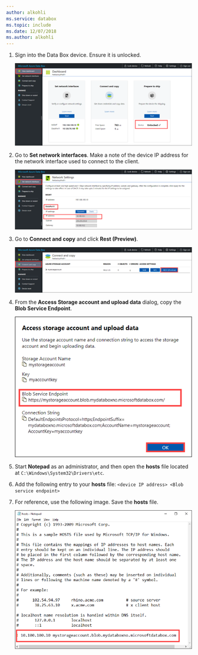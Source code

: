 ```yaml
---
author: alkohli
ms.service: databox  
ms.topic: include
ms.date: 12/07/2018
ms.author: alkohli
---
```


1. Sign into the Data Box device. Ensure it is unlocked.

    ![Data Box dashboard](media/data-box-add-device-ip/data-box-connect-via-rest-1.png)

2. Go to **Set network interfaces**. Make a note of the device IP address for the network interface used to connect to the client.

    ![Data Box dashboard](media/data-box-add-device-ip/data-box-connect-via-rest-2.png)

3. Go to **Connect and copy** and click **Rest (Preview)**.

    ![Data Box dashboard](media/data-box-add-device-ip/data-box-connect-via-rest-3.png)

4. From the **Access Storage account and upload data** dialog, copy the **Blob Service Endpoint**.

    ![Data Box dashboard](media/data-box-add-device-ip/data-box-connect-via-rest-4.png)

5. Start **Notepad** as an administrator, and then open the **hosts** file located at `C:\Windows\System32\Drivers\etc`.
6. Add the following entry to your **hosts** file: `<device IP address> <Blob service endpoint>`
7. For reference, use the following image. Save the **hosts** file.

    ![Data Box dashboard](media/data-box-add-device-ip/data-box-connect-via-rest-5.png)
